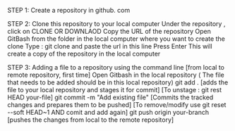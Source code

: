 STEP 1: Create a repository in github. com

STEP 2: Clone this repository to your local computer
            Under the repository , click on CLONE OR DOWNLAOD
            Copy the URL of the repository
            Open GitBash from the folder in the local computer where you want to create the clone
            Type :  git clone and paste the url in this line 
            Press Enter
      This will create a copy of the repository in the local computer
      
STEP 3: Adding a file to a repository using the command line [from local to remote repository, first time]
            Open Gitbash in the local repository ( The file that needs to be added should be in this local repository)
            git add . [adds the file to your local repository and stages it for commit] [To unstage : git rest HEAD your-file]
            git commit -m "Add existing file" [Commits the tracked changes and prepares them to be pushed] [To remove/modify use git reset --soft HEAD~1 AND comit and add again]
            git push origin your-branch [pushes the changes from local to the remote repository]
       

